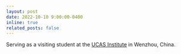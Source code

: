 ```yaml
---
layout: post
date: 2022-10-10 9:00:00-0400
inline: true
related_posts: false
---
```


Serving as a visiting student at the [UCAS Institute](https://wiucas.ac.cn/en/) in Wenzhou, China.

